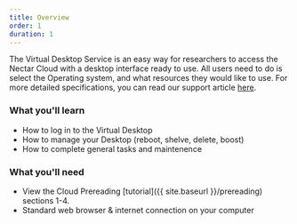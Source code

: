 ```yaml
---
title: Overview
order: 1
duration: 1
---
```


The Virtual Desktop Service is an easy way for researchers to access the Nectar Cloud with a desktop interface ready to use. All users need to do is select the Operating system, and what resources they would like to use. For more detailed specifications, you can read our support article [here](https://support.ehelp.edu.au/support/solutions/articles/6000253856-nectar-virtual-desktop-service).

### What you'll learn

- How to log in to the Virtual Desktop
- How to manage your Desktop (reboot, shelve, delete, boost)
- How to complete general tasks and maintenence

### What you'll need

- View the Cloud Prereading [tutorial]({{ site.baseurl }}/prereading) sections 1-4.
- Standard web browser & internet connection on your computer
